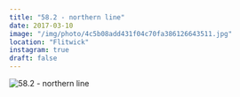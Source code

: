 ```yaml
---
title: "58.2 - northern line"
date: 2017-03-10
image: "/img/photo/4c5b08add431f04c70fa386126643511.jpg"
location: "Flitwick"
instagram: true
draft: false
---
```


![58.2 - northern line](/img/photo/4c5b08add431f04c70fa386126643511.jpg)
